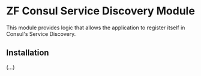 # ZF Consul Service Discovery Module

This module provides logic that allows the application to register itself in
Consul's Service Discovery.

## Installation

(...)
